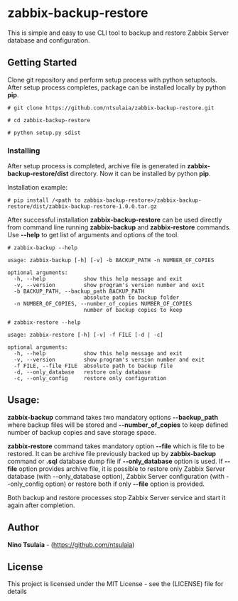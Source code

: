 # zabbix-backup-restore

This is simple and easy to use CLI tool to backup and restore Zabbix Server database and configuration.

## Getting Started

Clone git repository and perform setup process with python setuptools. After setup process completes, package can be installed locally by python **pip**.

```
# git clone https://github.com/ntsulaia/zabbix-backup-restore.git

# cd zabbix-backup-restore

# python setup.py sdist
```

### Installing

After setup process is completed, archive file is generated in **zabbix-backup-restore/dist** directory. Now it can be installed by python **pip**.

Installation example:

```
# pip install /<path to zabbix-backup-restore>/zabbix-backup-restore/dist/zabbix-backup-restore-1.0.0.tar.gz
```

After successful installation **zabbix-backup-restore** can be used directly from command line running **zabbix-backup** and **zabbix-restore** commands. Use **--help** to get list of arguments and options of the tool.

```
# zabbix-backup --help

usage: zabbix-backup [-h] [-v] -b BACKUP_PATH -n NUMBER_OF_COPIES

optional arguments:
  -h, --help            show this help message and exit
  -v, --version         show program's version number and exit
  -b BACKUP_PATH, --backup_path BACKUP_PATH
                        absolute path to backup folder
  -n NUMBER_OF_COPIES, --number_of_copies NUMBER_OF_COPIES
                        number of backup copies to keep

```
```
# zabbix-restore --help

usage: zabbix-restore [-h] [-v] -f FILE [-d | -c]

optional arguments:
  -h, --help            show this help message and exit
  -v, --version         show program's version number and exit
  -f FILE, --file FILE  absolute path to backup file
  -d, --only_database   restore only database
  -c, --only_config     restore only configuration

```

## Usage:

**zabbix-backup** command takes two mandatory options **--backup_path** where backup files will be stored and **--number_of_copies** to keep defined number of backup copies and save storage space.

**zabbix-restore** command takes mandatory option **--file** which is file to be restored. It can be archive file previously backed up by **zabbix-backup** command or **.sql** database dump file if **--only_database** option is used. If **--file** option provides archive file, it is possible to restore only Zabbix Server database (with --only_database option), Zabbix Server configuration (with --only_config option) or restore both if only **--file** option is provided.

Both backup and restore processes stop Zabbix Server service and start it again after completion.

## Author

**Nino Tsulaia** - (https://github.com/ntsulaia)

## License

This project is licensed under the MIT License - see the (LICENSE) file for details
